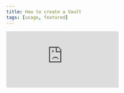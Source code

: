 ```yaml
---
title: How to create a Vault
tags: [usage, featured]
---
```



<div class="uk-container{{container}}">
      <div class="videoWrapper">
        <iframe src="https://www.youtube.com/embed/UszgwtbkNmg?autoplay=0&amp;showinfo=0&amp;rel=0&amp;modestbranding=1&amp;playsinline=1" frameborder="0" allowfullscreen uk-responsive uk-video="automute: true"></iframe>
      </div>
  </div>